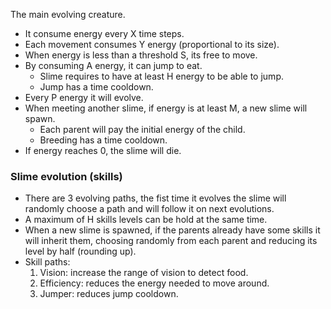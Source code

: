The main evolving creature.
- It consume energy every X time steps.
- Each movement consumes Y energy (proportional to its size).
- When energy is less than a threshold S, its free to move.
- By consuming A energy, it can jump to eat.
  - Slime requires to have at least H energy to be able to jump.
  - Jump has a time cooldown.
- Every P energy it will evolve.
- When meeting another slime, if energy is at least M, a new slime will spawn.
  - Each parent will pay the initial energy of the child.
  - Breeding has a time cooldown.
- If energy reaches 0, the slime will die.

### Slime evolution (skills)
- There are 3 evolving paths, the fist time it evolves the slime will randomly
  choose a path and will follow it on next evolutions.
- A maximum of H skills levels can be hold at the same time.
- When a new slime is spawned, if the parents already have some skills it will
  inherit them, choosing randomly from each parent and reducing its level by
  half (rounding up).
- Skill paths:
  1) Vision: increase the range of vision to detect food.
  2) Efficiency: reduces the energy needed to move around.
  3) Jumper: reduces jump cooldown.